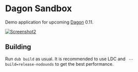 # Dagon Sandbox
Demo application for upcoming [Dagon](https://github.com/gecko0307/dagon) 0.11.

[![Screenshot2](https://dlanggamedev.xtreme3d.ru/wp-content/uploads/2020/01/snow2.jpg)](https://dlanggamedev.xtreme3d.ru/wp-content/uploads/2020/01/snow2.jpg)

## Building
Run `dub build` as usual. It is recommended to use LDC and ` --build=release-nodounds` to get the best performance.
